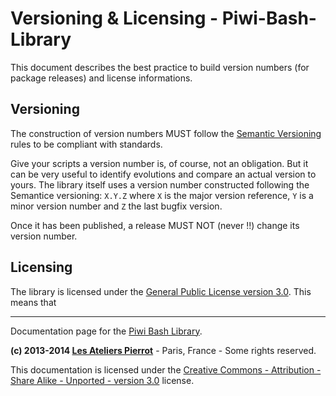 Versioning & Licensing - Piwi-Bash-Library
==========================================

This document describes the best practice to build version numbers (for package releases)
and license informations.


## Versioning

The construction of version numbers MUST follow the [Semantic Versioning](http://semver.org/)
rules to be compliant with standards.

Give your scripts a version number is, of course, not an obligation. But it can be very
useful to identify evolutions and compare an actual version to yours. The library itself
uses a version number constructed following the Semantice versioning: `X.Y.Z` where `X`
is the major version reference, `Y` is a minor version number and `Z` the last bugfix version.

Once it has been published, a release MUST NOT (never !!) change its version number.


## Licensing

The library is licensed under the [General Public License version 3.0](http://www.gnu.org/licenses/gpl-3.0.html).
This means that 


--------------

Documentation page for the [Piwi Bash Library](http://github.com/atelierspierrot/piwi-bash-library).

**(c) 2013-2014 [Les Ateliers Pierrot](http://www.ateliers-pierrot.fr/)** - Paris, France - Some rights reserved.

This documentation is licensed under the [Creative Commons - Attribution - Share Alike - Unported - version 3.0](http://creativecommons.org/licenses/by-sa/3.0/) license.
